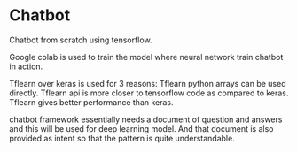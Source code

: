 # Chatbot

Chatbot from scratch using tensorflow.

Google colab is used to train the model where neural network train chatbot in action.

Tflearn over keras is used for 3 reasons:
Tflearn python arrays can be used directly.
Tflearn api is more closer to tensorflow code as compared to keras.
Tflearn gives better performance than keras.

chatbot framework essentially needs a document of question and answers and this will be used for deep learning model.
And that document is also provided as intent so that the pattern is quite understandable.
